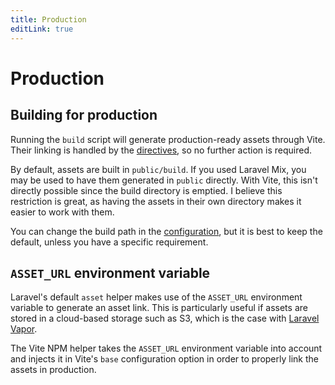 ```yaml
---
title: Production
editLink: true
---
```


# Production

## Building for production

Running the `build` script will generate production-ready assets through Vite. Their linking is handled by the [directives](/guides/development#directives), so no further action is required.

By default, assets are built in `public/build`. If you used Laravel Mix, you may be used to have them generated in `public` directly. With Vite, this isn't directly possible since the build directory is emptied. I believe this restriction is great, as having the assets in their own directory makes it easier to work with them.

You can change the build path in the [configuration](/guide/configuration), but it is best to keep the default, unless you have a specific requirement.

## `ASSET_URL` environment variable

Laravel's default `asset` helper makes use of the `ASSET_URL` environment variable to generate an asset link. This is particularly useful if assets are stored in a cloud-based storage such as S3, which is the case with [Laravel Vapor](https://docs.vapor.build/1.0/projects/deployments.html#assets).

The Vite NPM helper takes the `ASSET_URL` environment variable into account and injects it in Vite's `base` configuration option in order to properly link the assets in production.
